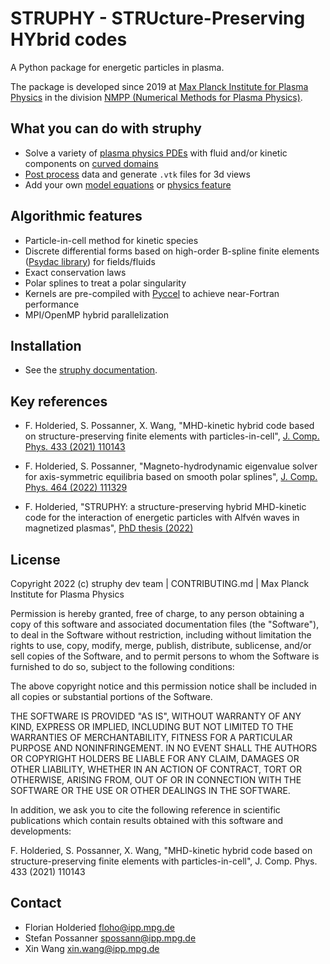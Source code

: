 # STRUPHY - STRUcture-Preserving HYbrid codes

A Python package for energetic particles in plasma.

The package is developed since 2019 at [Max Planck Institute for Plasma Physics](https://www.ipp.mpg.de/) 
in the division [NMPP (Numerical Methods for Plasma Physics)](https://www.ipp.mpg.de/ippcms/de/for/bereiche/numerik).

## What you can do with struphy

* Solve a variety of [plasma physics PDEs](https://struphy.pages.mpcdf.de/struphy/sections/models.html) with fluid and/or kinetic components on [curved domains](https://struphy.pages.mpcdf.de/struphy/sections/domains.html) 
* [Post process](https://struphy.pages.mpcdf.de/struphy/sections/userguide.html#post-processing) data and generate `.vtk` files for 3d views
* Add your own [model equations](https://struphy.pages.mpcdf.de/struphy/sections/developers.html#model-equations) or [physics feature](https://struphy.pages.mpcdf.de/struphy/sections/developers.html#how-to-add) 

## Algorithmic features

* Particle-in-cell method for kinetic species
* Discrete differential forms based on high-order B-spline finite elements ([Psydac library](https://github.com/pyccel/psydac)) for fields/fluids
* Exact conservation laws
* Polar splines to treat a polar singularity 
* Kernels are pre-compiled with [Pyccel](https://github.com/pyccel/pyccel) to achieve near-Fortran performance
* MPI/OpenMP hybrid parallelization  

## Installation

* See the [struphy documentation](https://struphy.pages.mpcdf.de/struphy/index.html).

## Key references

* F. Holderied, S. Possanner, X. Wang, "MHD-kinetic hybrid code based on structure-preserving finite elements with particles-in-cell", [J. Comp. Phys. 433 (2021) 110143](https://www.sciencedirect.com/science/article/pii/S0021999121000358?via%3Dihub)

* F. Holderied, S. Possanner, "Magneto-hydrodynamic eigenvalue solver for axis-symmetric equilibria based on smooth polar splines", [J. Comp. Phys. 464 (2022) 111329](https://www.sciencedirect.com/science/article/pii/S0021999122003916?via%3Dihub)

* F. Holderied, "STRUPHY: a structure-preserving hybrid MHD-kinetic code for the interaction of energetic particles with Alfvén waves in magnetized plasmas", [PhD thesis (2022)](https://mediatum.ub.tum.de/?id=1656539)

## License

Copyright 2022 (c) struphy dev team | CONTRIBUTING.md | Max Planck Institute for Plasma Physics

Permission is hereby granted, free of charge, to any person obtaining a copy of this software and associated documentation files (the "Software"), to deal in the Software without restriction, including without limitation the rights to use, copy, modify, merge, publish, distribute, sublicense, and/or sell copies of the Software, and to permit persons to whom the Software is furnished to do so, subject to the following conditions:

The above copyright notice and this permission notice shall be included in all copies or substantial portions of the Software.

THE SOFTWARE IS PROVIDED "AS IS", WITHOUT WARRANTY OF ANY KIND, EXPRESS OR IMPLIED, INCLUDING BUT NOT LIMITED TO THE WARRANTIES OF MERCHANTABILITY, FITNESS FOR A PARTICULAR PURPOSE AND NONINFRINGEMENT. IN NO EVENT SHALL THE AUTHORS OR COPYRIGHT HOLDERS BE LIABLE FOR ANY CLAIM, DAMAGES OR OTHER LIABILITY, WHETHER IN AN ACTION OF CONTRACT, TORT OR OTHERWISE, ARISING FROM, OUT OF OR IN CONNECTION WITH THE SOFTWARE OR THE USE OR OTHER DEALINGS IN THE SOFTWARE.

In addition, we ask you to cite the following reference in scientific publications which contain results obtained with
this software and developments:

F. Holderied, S. Possanner, X. Wang, "MHD-kinetic hybrid code based on structure-preserving finite elements with particles-in-cell", J. Comp. Phys. 433 (2021) 110143

## Contact

* Florian Holderied [floho@ipp.mpg.de](floho@ipp.mpg.de)
* Stefan Possanner [spossann@ipp.mpg.de](spossann@ipp.mpg.de)
* Xin Wang [xin.wang@ipp.mpg.de](xin.wang@ipp.mpg.de)